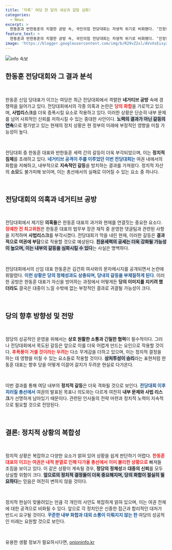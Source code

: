 ```yaml
---
title: ‘자폭’ 여당 한 달의 내상과 갈등 심화!
categories:
  - News
excerpt: >
  한동훈과 반한동훈의 치열한 공방 속, 국민의힘 전당대회는 자생적 위기로 비화됐다. ‘진정한 쇄신’은 사라지고 네거티브 전쟁만 남은 가운데, 여권의 사법 리스크가 더욱 커질 것으로 예상된다. 과연 미래는?
feature_text: >
  한동훈과 반한동훈의 치열한 공방 속, 국민의힘 전당대회는 자생적 위기로 비화됐다. ‘진정한 쇄신’은 사라지고 네거티브 전쟁만 남은 가운데, 여권의 사법 리스크가 더욱 커질 것으로 예상된다. 과연 미래는?
image: 'https://blogger.googleusercontent.com/img/b/R29vZ2xl/AVvXsEixyZcFfHzMRdzZMjFBmAUKJYCLCGyLL1o632UiGVXcaFdKo_bkvkuCioo0uUKlGfBVcT3P84aROyZIXSBEx3Aw5nCQ3pTgDom1WDC4m8eifvWiAmWEEVb4x6G_l8C0QH225ldMjyaFvpxGEBGNO37VmDTDMHGhJPq73UglMfDca1-0aw/s1600/blogspot.png'
---
```


<p><img src="https://blogger.googleusercontent.com/img/b/R29vZ2xl/AVvXsEixyZcFfHzMRdzZMjFBmAUKJYCLCGyLL1o632UiGVXcaFdKo_bkvkuCioo0uUKlGfBVcT3P84aROyZIXSBEx3Aw5nCQ3pTgDom1WDC4m8eifvWiAmWEEVb4x6G_l8C0QH225ldMjyaFvpxGEBGNO37VmDTDMHGhJPq73UglMfDca1-0aw/s1600/blogspot.png" alt="info 속보" /></p>

<h2 data-ke-size="size26">한동훈 전당대회와 그 결과 분석</h2>

<p data-ke-size="size16">&nbsp;</p>

<p>한동훈 신임 당대표가 이끄는 여당은 최근 전당대회에서 격렬한 <strong>네거티브 공방</strong> 속에 경쟁력을 잃어가고 있다. 전당대회에서의 각종 의혹과 논란은 <b><span style="color: #ee2323;">당의 화합</span></b>을 가로막고 있으며, <strong>사법리스크</strong>를 더욱 증폭시킬 요소로 작용하고 있다. 이러한 상황은 단순히 내부 문제를 넘어 사회적인 신뢰를 저하시킬 수 있는 중대한 사안이다. <b><span style="background-color: #21538527;">노력의 결과가 아닌 갈등의 연속</span></b>으로 평가받고 있는 현재의 정치 상황은 현 정부의 미래에 부정적인 영향을 미칠 가능성이 높다.</p>

<p data-ke-size="size16">&nbsp;</p>

<p>전당대회 중 한동훈 대표와 반한동훈 세력 간의 갈등이 더욱 부각되었으며, 이는 <strong>정치적 침체</strong>를 초래하고 있다. <b><span style="color: #1a5490;">네거티브 공격이 주를 이루었던 이번 전당대회는</span></b> 여권 내에서의 화합을 저해하고, 내부적으로 <strong>지속적인 갈등</strong>을 방치하는 결과를 가져왔다. 정치적 자산의 <strong>소모</strong>도 불가피해 보이며, 이는 총선에서의 실패로 이어질 수 있는 요소 중 하나다.</p>

<p data-ke-size="size16">&nbsp;</p>

<h2 data-ke-size="size26">전당대회의 의혹과 네거티브 공방</h2>

<p data-ke-size="size16">&nbsp;</p>

<p>전당대회에서 제기된 <strong>의혹들</strong>은 한동훈 대표의 과거와 현재를 연결짓는 중요한 요소다. <b><span style="color: #ee2323;">장예찬 전 최고위원</span></b>은 한동훈 대표의 법무부 장관 재직 중 운영한 댓글팀과 관련된 사항을 지적하며 <strong>사법리스크</strong>를 부각시켰다. 전당대회가 막을 내린 현재, 이러한 갈등은 <strong>결과적으로 여권에 부담</strong>으로 작용할 것으로 예상된다. <b><span style="background-color: #21538527;">친윤세력의 공세는 더욱 강화될 가능성이 높으며, 이는 내부의 갈등을 심화시킬 수 있다</span></b>는 사실은 명백하다.</p>

<p data-ke-size="size16">&nbsp;</p>

<p>전당대회에서의 신임 대표 한동훈은 김건희 여사와의 문자메시지를 공개되면서 논란에 휘말렸다. <b><span style="color: #1a5490;">이런 상황은 당의 정체성과도 상충되며, 당내의 갈등을 부채질하게 된다</span></b>. 이러한 공방은 한동훈 대표가 자신을 방어하는 과정에서 어떻게든 <strong>당의 이미지를 지키려 했더라도</strong> 결국은 대중이 느낄 수밖에 없는 부정적인 결과로 귀결될 가능성이 크다.</p>

<p data-ke-size="size16">&nbsp;</p>

<h2 data-ke-size="size26">당의 향후 방향성 및 전망</h2>

<p data-ke-size="size16">&nbsp;</p>

<p>정당의 성공적인 운영을 위해서는 <strong>상호 원활한 소통과 긴밀한 협력</strong>이 필수적이다. 그러나 전당대회에서 목도된 갈등은 앞으로 이를 더욱 어렵게 만드는 요인으로 작용할 것이다. <b><span style="color: #ee2323;">후폭풍이 거셀 것이라는 우려는</span></b> 다소 무게감을 더하고 있으며, 이는 정치적 결정을 하는 데 영향을 미칠 수 있는 요소들로 작용할 것이다. <b><span style="background-color: #21538527;">상처투성이 승리</span></b>라는 표현처럼 한동훈 대표는 향후 당을 어떻게 이끌어 갈지가 두려운 현실로 다가온다.</p>

<p data-ke-size="size16">&nbsp;</p>

<p>이번 결과를 통해 여당 내부의 <strong>정치적 갈등</strong>은 더욱 격화될 것으로 보인다. <b><span style="color: #1a5490;">전당대회 이후 치러질 총선에서</span></b> 여권의 발표된 목표나 의도와는 다르게 여전히 <strong>내부 문제와 사법 리스크</strong>가 선명하게 남아있기 때문이다. 관련된 인사들의 전략 마련과 정치적 노력이 지속적으로 필요할 것으로 전망된다.</p>

<p data-ke-size="size16">&nbsp;</p>

<h2 data-ke-size="size26">결론: 정치적 상황의 복합성</h2>

<p data-ke-size="size16">&nbsp;</p>

<p>정치적 상황은 복잡하고 다양한 요소가 얽혀 있어 상황을 쉽게 판단하기 어렵다. <b><span style="color: #ee2323;">한동훈 대표의 이끄는 여권은 내적 분열로 인해 다가올 총선에서 이미 불리한 상황으로</span></b> 빠져들 조짐을 보이고 있다. 이 같은 상황이 계속될 경우, <strong>정당의 정체성</strong>과 <strong>대중의 신뢰</strong>를 모두 상실할 위험이 크다. <b><span style="background-color: #21538527;">앞으로의 정치적 결정들이 더욱 중요해지며, 당의 화합이 절실히 필요하다</span></b>는 믿음은 여전히 변하지 않을 것이다. </p>

<p data-ke-size="size16">&nbsp;</p>

<p>정치적 현실이 맞물려있는 만큼 각 개인의 사안도 복잡하게 얽혀 있으며, 이는 여권 전체에 대한 공격으로 비화될 수 있다. 앞으로 각 정치인은 신중한 접근과 합리적인 대처가 반드시 요구될 것이다. <b><span style="color: #1a5490;">꾸준한 내부 화합과 대외 소통이 이뤄지지 않는 한</span></b> 여당의 성공적인 미래는 요원할 것으로 보인다. </p>

<p data-ke-size="size16">&nbsp;</p>
유용한 생활 정보가 필요하시다면, <a href="https://onioninfo.kr" rel="dofollow">onioninfo.kr</a>


